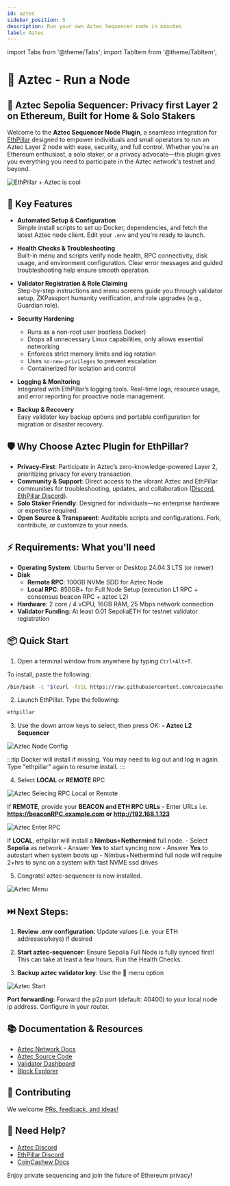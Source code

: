 ```yaml
---
id: aztec
sidebar_position: 5
description: Run your own Aztec Sequencer node in minutes
label: Aztec
---
```


import Tabs from '@theme/Tabs';
import TabItem from '@theme/TabItem';

# 🥷 Aztec - Run a Node

## 🥷 Aztec Sepolia Sequencer: Privacy first Layer 2 on Ethereum, Built for Home & Solo Stakers

Welcome to the **Aztec Sequencer Node Plugin**, a seamless integration for [EthPillar](https://github.com/coincashew/EthPillar) designed to empower individuals and small operators to run an Aztec Layer 2 node with ease, security, and full control. Whether you're an Ethereum enthusiast, a solo staker, or a privacy advocate—this plugin gives you everything you need to participate in the Aztec network's testnet and beyond.

<img src="/img/epaz.jpg" alt="EthPillar + Aztec is cool"/>

## 🚀 Key Features

- **Automated Setup & Configuration**  
  Simple install scripts to set up Docker, dependencies, and fetch the latest Aztec node client. Edit your `.env` and you're ready to launch.

- **Health Checks & Troubleshooting**  
  Built-in menu and scripts verify node health, RPC connectivity, disk usage, and environment configuration. Clear error messages and guided troubleshooting help ensure smooth operation.

- **Validator Registration & Role Claiming**  
  Step-by-step instructions and menu screens guide you through validator setup, ZKPassport humanity verification, and role upgrades (e.g., Guardian role).

- **Security Hardening**  
  - Runs as a non-root user (rootless Docker)  
  - Drops all unnecessary Linux capabilities, only allows essential networking  
  - Enforces strict memory limits and log rotation  
  - Uses `no-new-privileges` to prevent escalation  
  - Containerized for isolation and control

- **Logging & Monitoring**  
  Integrated with EthPillar’s logging tools. Real-time logs, resource usage, and error reporting for proactive node management.

- **Backup & Recovery**  
  Easy validator key backup options and portable configuration for migration or disaster recovery.

## 🛡️ Why Choose Aztec Plugin for EthPillar?

- **Privacy-First**: Participate in Aztec’s zero-knowledge-powered Layer 2, prioritizing privacy for every transaction.
- **Community & Support**: Direct access to the vibrant Aztec and EthPillar communities for troubleshooting, updates, and collaboration ([Discord](https://discord.gg/aztec), [EthPillar Discord](https://discord.gg/WS8E3PMzrb)).
- **Solo Staker Friendly**: Designed for individuals—no enterprise hardware or expertise required.
- **Open Source & Transparent**: Auditable scripts and configurations. Fork, contribute, or customize to your needs.

## ⚡ Requirements: What you'll need
- **Operating System**: Ubuntu Server or Desktop 24.04.3 LTS (or newer)
- **Disk**
   - **Remote RPC**: 100GB NVMe SDD for Aztec Node
   - **Local RPC**: 850GB+ for Full Node Setup (execution L1 RPC + consensus beacon RPC + aztec L2)
- **Hardware**: 2 core / 4 vCPU, 16GB RAM, 25 Mbps network connection
- **Validator Funding**: At least 0.01 SepoliaETH for testnet validator registration

## 📦 Quick Start

1. Open a terminal window from anywhere by typing `Ctrl+Alt+T`.

To install, paste the following:

```sh
/bin/bash -c "$(curl -fsSL https://raw.githubusercontent.com/coincashew/EthPillar/main/install.sh)"
```

2. Launch EthPillar. Type the following:
```sh
ethpillar
```

3. Use the down arrow keys to select, then press OK: 
**- Aztec L2 Sequencer**

<img src="/img/az-config.png" alt="Aztec Node Config"/>

:::tip
Docker will install if missing. You may need to log out and log in again. Type "ethpillar" again to resume install.
:::

4. Select **LOCAL** or **REMOTE** RPC

<img src="/img/az-rpcselect.png" alt="Aztec Selecing RPC Local or Remote"/>

If **REMOTE**, provide your **BEACON and ETH RPC URLs**
	- Enter URLs i.e. **https://beaconRPC.example.com or http://192.168.1.123**

<img src="/img/az-rpc.png" alt="Aztec Enter RPC"/>

If **LOCAL**, ethpillar will install a **Nimbus+Nethermind** full node.
	- Select **Sepolia** as network
	- Answer **Yes** to start syncing now
	- Answer **Yes** to autostart when system boots up
	- Nimbus+Nethermind full node will require 2+hrs to sync on a system with fast NVME ssd drives

5. Congrats! aztec-sequencer is now installed.

<img src="/img/az-menu.png" alt="Aztec Menu"/>

## ⏭️ Next Steps:

1. **Review .env configuration**: Update values (i.e. your ETH addresses/keys) if desired

2. **Start aztec-sequencer**: Ensure Sepolia Full Node is fully synced first! This can take at least a few hours. Run the Health Checks.

3. **Backup aztec validator key**: Use the 🔐 menu option

<img src="/img/az-start.png" alt="Aztec Start"/>

**Port forwarding:** Forward the p2p port (default: 40400) to your local node ip address. Configure in your router.

## 📚 Documentation & Resources

- [Aztec Network Docs](https://aztec.network/network)
- [Aztec Source Code](https://github.com/AztecProtocol/aztec-packages)
- [Validator Dashboard](https://dashtec.xyz)
- [Block Explorer](https://aztecscan.xyz)

## 🤝 Contributing

We welcome [PRs, feedback, and ideas!](https://github.com/coincashew/EthPillar)

## 📧 Need Help?

- [Aztec Discord](https://discord.gg/aztec)
- [EthPillar Discord](https://discord.gg/WS8E3PMzrb)
- [CoinCashew Docs](https://docs.coincashew.com/ethpillar/aztec)

Enjoy private sequencing and join the future of Ethereum privacy!